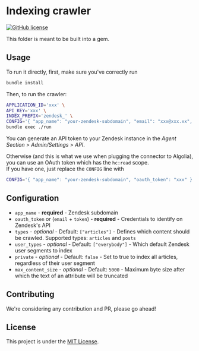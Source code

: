 # Indexing crawler

[![GitHub license](https://img.shields.io/github/license/algolia/algoliasearch-zendesk.svg)](../LICENSE)

This folder is meant to be built into a gem.

## Usage

To run it directly, first, make sure you've correctly run

```sh
bundle install
```

Then, to run the crawler:

```sh
APPLICATION_ID='xxx' \
API_KEY='xxx' \
INDEX_PREFIX='zendesk_' \
CONFIG='{ "app_name": "your-zendesk-subdomain", "email": "xxx@xxx.xx", "token": "xxx" }' \
bundle exec ./run
```

You can generate an API token to your Zendesk instance in the *Agent Section* > *Admin/Settings* > *API*.

Otherwise (and this is what we use when plugging the connector to Algolia), you can use an OAuth token which has the `hc:read` scope.  
If you have one, just replace the `CONFIG` line with

```sh
CONFIG='{ "app_name": "your-zendesk-subdomain", "oauth_token": "xxx" }' \
```

## Configuration

* `app_name` - **required** - Zendesk subdomain
* `oauth_token` or (`email` + `token`) - **required** - Credentials to identify on Zendesk's API
* `types` - *optional* - Default: `["articles"]` - Defines which content should be crawled. Supported types: `articles` and `posts`
* `user_types` - *optional* - Default: `["everybody"]` - Which default Zendesk user segments to index
* `private` - *optional* - Default: `false` - Set to true to index all articles, regardless of their user segment
* `max_content_size` - *optional* - Default: `5000` - Maximum byte size after which the text of an attribute will be truncated

## Contributing

We're considering any contribution and PR, please go ahead!

## License

This project is under the [MIT License](../LICENSE).

